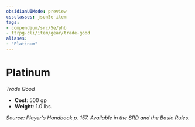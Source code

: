 ```yaml
---
obsidianUIMode: preview
cssclasses: json5e-item
tags:
- compendium/src/5e/phb
- ttrpg-cli/item/gear/trade-good
aliases: 
- "Platinum"
---
```

# Platinum
*Trade Good*  

- **Cost**: 500 gp
- **Weight**: 1.0 lbs.

*Source: Player's Handbook p. 157. Available in the SRD and the Basic Rules.*
